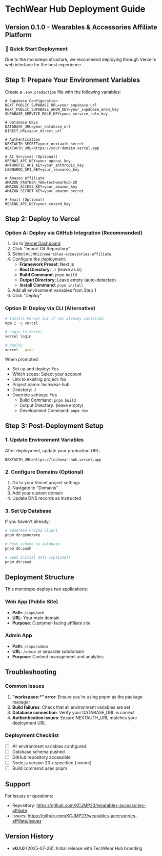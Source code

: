 # TechWear Hub Deployment Guide

## Version 0.1.0 - Wearables & Accessories Affiliate Platform

### 🚀 Quick Start Deployment

Due to the monorepo structure, we recommend deploying through Vercel's web interface for the best experience.

## Step 1: Prepare Your Environment Variables

Create a `.env.production` file with the following variables:

```env
# Supabase Configuration
NEXT_PUBLIC_SUPABASE_URL=your_supabase_url
NEXT_PUBLIC_SUPABASE_ANON_KEY=your_supabase_anon_key
SUPABASE_SERVICE_ROLE_KEY=your_service_role_key

# Database URLs
DATABASE_URL=your_database_url
DIRECT_URL=your_direct_url

# Authentication
NEXTAUTH_SECRET=your_nextauth_secret
NEXTAUTH_URL=https://your-domain.vercel.app

# AI Services (Optional)
OPENAI_API_KEY=your_openai_key
ANTHROPIC_API_KEY=your_anthropic_key
LEONARDO_API_KEY=your_leonardo_key

# Amazon Affiliate
AMAZON_PARTNER_TAG=techwearhub-20
AMAZON_ACCESS_KEY=your_amazon_key
AMAZON_SECRET_KEY=your_amazon_secret

# Email (Optional)
RESEND_API_KEY=your_resend_key
```

## Step 2: Deploy to Vercel

### Option A: Deploy via GitHub Integration (Recommended)

1. Go to [Vercel Dashboard](https://vercel.com/new)
2. Click "Import Git Repository"
3. Select `KCJMP23/wearables-accessories-affiliate`
4. Configure the deployment:
   - **Framework Preset**: Next.js
   - **Root Directory**: `./` (leave as is)
   - **Build Command**: `pnpm build`
   - **Output Directory**: Leave empty (auto-detected)
   - **Install Command**: `pnpm install`
5. Add all environment variables from Step 1
6. Click "Deploy"

### Option B: Deploy via CLI (Alternative)

```bash
# Install Vercel CLI if not already installed
npm i -g vercel

# Login to Vercel
vercel login

# Deploy
vercel --prod
```

When prompted:
- Set up and deploy: Yes
- Which scope: Select your account
- Link to existing project: No
- Project name: techwear-hub
- Directory: ./
- Override settings: Yes
  - Build Command: `pnpm build`
  - Output Directory: (leave empty)
  - Development Command: `pnpm dev`

## Step 3: Post-Deployment Setup

### 1. Update Environment Variables

After deployment, update your production URL:
```
NEXTAUTH_URL=https://techwear-hub.vercel.app
```

### 2. Configure Domains (Optional)

1. Go to your Vercel project settings
2. Navigate to "Domains"
3. Add your custom domain
4. Update DNS records as instructed

### 3. Set Up Database

If you haven't already:
```bash
# Generate Prisma client
pnpm db:generate

# Push schema to database
pnpm db:push

# Seed initial data (optional)
pnpm db:seed
```

## Deployment Structure

This monorepo deploys two applications:

### Web App (Public Site)
- **Path**: `/apps/web`
- **URL**: Your main domain
- **Purpose**: Customer-facing affiliate site

### Admin App
- **Path**: `/apps/admin`
- **URL**: `/admin` or separate subdomain
- **Purpose**: Content management and analytics

## Troubleshooting

### Common Issues

1. **"workspace:*" error**: Ensure you're using pnpm as the package manager
2. **Build failures**: Check that all environment variables are set
3. **Database connection**: Verify your DATABASE_URL is correct
4. **Authentication issues**: Ensure NEXTAUTH_URL matches your deployment URL

### Deployment Checklist

- [ ] All environment variables configured
- [ ] Database schema pushed
- [ ] GitHub repository accessible
- [ ] Node.js version 20.x specified (.nvmrc)
- [ ] Build command uses pnpm

## Support

For issues or questions:
- Repository: https://github.com/KCJMP23/wearables-accessories-affiliate
- Issues: https://github.com/KCJMP23/wearables-accessories-affiliate/issues

## Version History

- **v0.1.0** (2025-07-28): Initial release with TechWear Hub branding